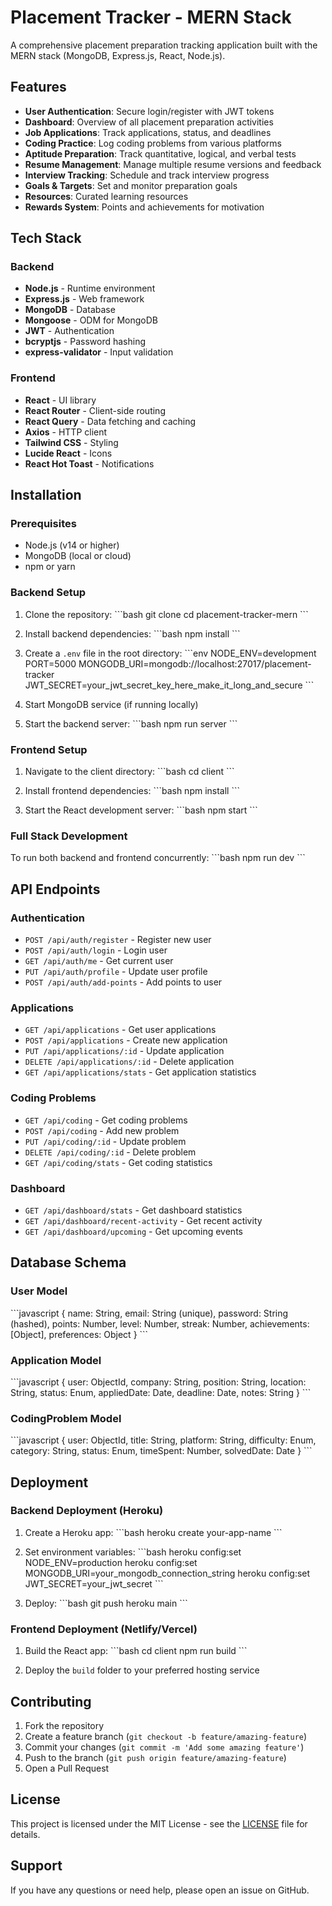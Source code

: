 # Placement Tracker - MERN Stack

A comprehensive placement preparation tracking application built with the MERN stack (MongoDB, Express.js, React, Node.js).

## Features

- **User Authentication**: Secure login/register with JWT tokens
- **Dashboard**: Overview of all placement preparation activities
- **Job Applications**: Track applications, status, and deadlines
- **Coding Practice**: Log coding problems from various platforms
- **Aptitude Preparation**: Track quantitative, logical, and verbal tests
- **Resume Management**: Manage multiple resume versions and feedback
- **Interview Tracking**: Schedule and track interview progress
- **Goals & Targets**: Set and monitor preparation goals
- **Resources**: Curated learning resources
- **Rewards System**: Points and achievements for motivation

## Tech Stack

### Backend
- **Node.js** - Runtime environment
- **Express.js** - Web framework
- **MongoDB** - Database
- **Mongoose** - ODM for MongoDB
- **JWT** - Authentication
- **bcryptjs** - Password hashing
- **express-validator** - Input validation

### Frontend
- **React** - UI library
- **React Router** - Client-side routing
- **React Query** - Data fetching and caching
- **Axios** - HTTP client
- **Tailwind CSS** - Styling
- **Lucide React** - Icons
- **React Hot Toast** - Notifications

## Installation

### Prerequisites
- Node.js (v14 or higher)
- MongoDB (local or cloud)
- npm or yarn

### Backend Setup

1. Clone the repository:
\`\`\`bash
git clone <repository-url>
cd placement-tracker-mern
\`\`\`

2. Install backend dependencies:
\`\`\`bash
npm install
\`\`\`

3. Create a `.env` file in the root directory:
\`\`\`env
NODE_ENV=development
PORT=5000
MONGODB_URI=mongodb://localhost:27017/placement-tracker
JWT_SECRET=your_jwt_secret_key_here_make_it_long_and_secure
\`\`\`

4. Start MongoDB service (if running locally)

5. Start the backend server:
\`\`\`bash
npm run server
\`\`\`

### Frontend Setup

1. Navigate to the client directory:
\`\`\`bash
cd client
\`\`\`

2. Install frontend dependencies:
\`\`\`bash
npm install
\`\`\`

3. Start the React development server:
\`\`\`bash
npm start
\`\`\`

### Full Stack Development

To run both backend and frontend concurrently:
\`\`\`bash
npm run dev
\`\`\`

## API Endpoints

### Authentication
- `POST /api/auth/register` - Register new user
- `POST /api/auth/login` - Login user
- `GET /api/auth/me` - Get current user
- `PUT /api/auth/profile` - Update user profile
- `POST /api/auth/add-points` - Add points to user

### Applications
- `GET /api/applications` - Get user applications
- `POST /api/applications` - Create new application
- `PUT /api/applications/:id` - Update application
- `DELETE /api/applications/:id` - Delete application
- `GET /api/applications/stats` - Get application statistics

### Coding Problems
- `GET /api/coding` - Get coding problems
- `POST /api/coding` - Add new problem
- `PUT /api/coding/:id` - Update problem
- `DELETE /api/coding/:id` - Delete problem
- `GET /api/coding/stats` - Get coding statistics

### Dashboard
- `GET /api/dashboard/stats` - Get dashboard statistics
- `GET /api/dashboard/recent-activity` - Get recent activity
- `GET /api/dashboard/upcoming` - Get upcoming events

## Database Schema

### User Model
\`\`\`javascript
{
  name: String,
  email: String (unique),
  password: String (hashed),
  points: Number,
  level: Number,
  streak: Number,
  achievements: [Object],
  preferences: Object
}
\`\`\`

### Application Model
\`\`\`javascript
{
  user: ObjectId,
  company: String,
  position: String,
  location: String,
  status: Enum,
  appliedDate: Date,
  deadline: Date,
  notes: String
}
\`\`\`

### CodingProblem Model
\`\`\`javascript
{
  user: ObjectId,
  title: String,
  platform: String,
  difficulty: Enum,
  category: String,
  status: Enum,
  timeSpent: Number,
  solvedDate: Date
}
\`\`\`

## Deployment

### Backend Deployment (Heroku)

1. Create a Heroku app:
\`\`\`bash
heroku create your-app-name
\`\`\`

2. Set environment variables:
\`\`\`bash
heroku config:set NODE_ENV=production
heroku config:set MONGODB_URI=your_mongodb_connection_string
heroku config:set JWT_SECRET=your_jwt_secret
\`\`\`

3. Deploy:
\`\`\`bash
git push heroku main
\`\`\`

### Frontend Deployment (Netlify/Vercel)

1. Build the React app:
\`\`\`bash
cd client
npm run build
\`\`\`

2. Deploy the `build` folder to your preferred hosting service

## Contributing

1. Fork the repository
2. Create a feature branch (`git checkout -b feature/amazing-feature`)
3. Commit your changes (`git commit -m 'Add some amazing feature'`)
4. Push to the branch (`git push origin feature/amazing-feature`)
5. Open a Pull Request

## License

This project is licensed under the MIT License - see the [LICENSE](LICENSE) file for details.

## Support

If you have any questions or need help, please open an issue on GitHub.
